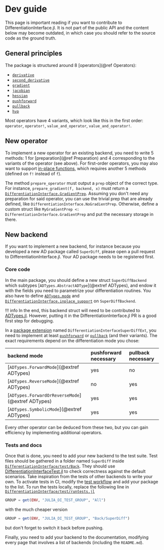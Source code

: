 # Dev guide

This page is important reading if you want to contribute to DifferentiationInterface.jl.
It is not part of the public API and the content below may become outdated, in which case you should refer to the source code as the ground truth.

## General principles

The package is structured around 8 [operators](@ref Operators):

- [`derivative`](@ref)
- [`second_derivative`](@ref)
- [`gradient`](@ref)
- [`jacobian`](@ref)
- [`hessian`](@ref)
- [`pushforward`](@ref)
- [`pullback`](@ref)
- [`hvp`](@ref)

Most operators have 4 variants, which look like this in the first order: `operator`, `operator!`, `value_and_operator`, `value_and_operator!`.

## New operator

To implement a new operator for an existing backend, you need to write 5 methods: 1 for [preparation](@ref Preparation) and 4 corresponding to the variants of the operator (see above).
For first-order operators, you may also want to support [in-place functions](@ref "Mutation and signatures"), which requires another 5 methods (defined on `f!` instead of `f`).

The method `prepare_operator` must output a `prep` object of the correct type.
For instance, `prepare_gradient(f, backend, x)` must return a [`DifferentiationInterface.GradientPrep`](@ref).
Assuming you don't need any preparation for said operator, you can use the trivial prep that are already defined, like `DifferentiationInterface.NoGradientPrep`.
Otherwise, define a custom struct like `MyGradientPrep <: DifferentiationInterface.GradientPrep` and put the necessary storage in there.

## New backend

If you want to implement a new backend, for instance because you developed a new AD package called `SuperDiff`, please open a pull request to DifferentiationInterface.jl.
Your AD package needs to be registered first.

### Core code

In the main package, you should define a new struct `SuperDiffBackend` which subtypes [`ADTypes.AbstractADType`](@extref ADTypes), and endow it with the fields you need to parametrize your differentiation routines.
You also have to define [`ADTypes.mode`](@extref) and [`DifferentiationInterface.inplace_support`](@ref) on `SuperDiffBackend`.

!!! info
    In the end, this backend struct will need to be contributed to [ADTypes.jl](https://github.com/SciML/ADTypes.jl).
    However, putting it in the DifferentiationInterface.jl PR is a good first step for debugging.

In a [package extension](https://pkgdocs.julialang.org/v1/creating-packages/#Conditional-loading-of-code-in-packages-(Extensions)) named `DifferentiationInterfaceSuperDiffExt`, you need to implement at least [`pushforward`](@ref) or [`pullback`](@ref) (and their variants).
The exact requirements depend on the differentiation mode you chose:

| backend mode                                      | pushforward necessary | pullback necessary |
| :------------------------------------------------ | :-------------------- | :----------------- |
| [`ADTypes.ForwardMode`](@extref ADTypes)          | yes                   | no                 |
| [`ADTypes.ReverseMode`](@extref ADTypes)          | no                    | yes                |
| [`ADTypes.ForwardOrReverseMode`](@extref ADTypes) | yes                   | yes                |
| [`ADTypes.SymbolicMode`](@extref ADTypes)         | yes                   | yes                |

Every other operator can be deduced from these two, but you can gain efficiency by implementing additional operators.

### Tests and docs

Once that is done, you need to add your new backend to the test suite.
Test files should be gathered in a folder named `SuperDiff` inside [`DifferentiationInterface/test/Back`](https://github.com/gdalle/DifferentiationInterface.jl/tree/main/DifferentiationInterface/test/Back).
They should use [DifferentiationInterfaceTest.jl](https://github.com/gdalle/DifferentiationInterface.jl/tree/main/DifferentiationInterfaceTest) to check correctness against the default scenarios.
Take inspiration from the tests of other backends to write your own.
To activate tests in CI, modify the [test workflow](https://github.com/gdalle/DifferentiationInterface.jl/blob/main/.github/workflows/Test.yml) and add your package to the list.
To run the tests locally, replace the following line in [`DifferentiationInterface/test/runtests.jl`](https://github.com/gdalle/DifferentiationInterface.jl/blob/main/DifferentiationInterface/test/runtests.jl)

```julia
GROUP = get(ENV, "JULIA_DI_TEST_GROUP", "All")
```

with the much cheaper version

```julia
GROUP = get(ENV, "JULIA_DI_TEST_GROUP", "Back/SuperDiff")
```

but don't forget to switch it back before pushing.

Finally, you need to add your backend to the documentation, modifying every page that involves a list of backends (including the `README.md`).